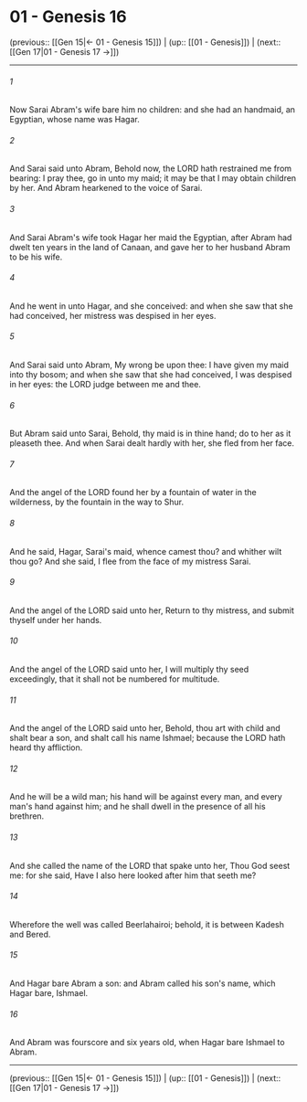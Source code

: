 # 01 - Genesis 16

(previous:: [[Gen 15|← 01 - Genesis 15]]) | (up:: [[01 - Genesis]]) | (next:: [[Gen 17|01 - Genesis 17 →]])

***


###### 1 
Now Sarai Abram's wife bare him no children: and she had an handmaid, an Egyptian, whose name was Hagar. 

###### 2 
And Sarai said unto Abram, Behold now, the LORD hath restrained me from bearing: I pray thee, go in unto my maid; it may be that I may obtain children by her. And Abram hearkened to the voice of Sarai. 

###### 3 
And Sarai Abram's wife took Hagar her maid the Egyptian, after Abram had dwelt ten years in the land of Canaan, and gave her to her husband Abram to be his wife. 

###### 4 
And he went in unto Hagar, and she conceived: and when she saw that she had conceived, her mistress was despised in her eyes. 

###### 5 
And Sarai said unto Abram, My wrong be upon thee: I have given my maid into thy bosom; and when she saw that she had conceived, I was despised in her eyes: the LORD judge between me and thee. 

###### 6 
But Abram said unto Sarai, Behold, thy maid is in thine hand; do to her as it pleaseth thee. And when Sarai dealt hardly with her, she fled from her face. 

###### 7 
And the angel of the LORD found her by a fountain of water in the wilderness, by the fountain in the way to Shur. 

###### 8 
And he said, Hagar, Sarai's maid, whence camest thou? and whither wilt thou go? And she said, I flee from the face of my mistress Sarai. 

###### 9 
And the angel of the LORD said unto her, Return to thy mistress, and submit thyself under her hands. 

###### 10 
And the angel of the LORD said unto her, I will multiply thy seed exceedingly, that it shall not be numbered for multitude. 

###### 11 
And the angel of the LORD said unto her, Behold, thou art with child and shalt bear a son, and shalt call his name Ishmael; because the LORD hath heard thy affliction. 

###### 12 
And he will be a wild man; his hand will be against every man, and every man's hand against him; and he shall dwell in the presence of all his brethren. 

###### 13 
And she called the name of the LORD that spake unto her, Thou God seest me: for she said, Have I also here looked after him that seeth me? 

###### 14 
Wherefore the well was called Beerlahairoi; behold, it is between Kadesh and Bered. 

###### 15 
And Hagar bare Abram a son: and Abram called his son's name, which Hagar bare, Ishmael. 

###### 16 
And Abram was fourscore and six years old, when Hagar bare Ishmael to Abram.

***

(previous:: [[Gen 15|← 01 - Genesis 15]]) | (up:: [[01 - Genesis]]) | (next:: [[Gen 17|01 - Genesis 17 →]])
